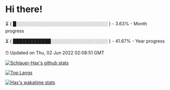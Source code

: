 # Hi there!

⏳ { █░░░░░░░░░░░░░░░░░░░░░░░░░░░░░ } - 3.63% - Month progress

⏳ { ████████████░░░░░░░░░░░░░░░░░░ } - 41.67% - Year progress

⏰ Updated on Thu, 02 Jun 2022 02:08:51 GMT


[![Schlauer-Hax's github stats](https://github-readme-stats.vercel.app/api?username=Schlauer-Hax&show_icons=true&theme=dark&count_private=true)](https://github.com/Schlauer-Hax)


[![Top Langs](https://github-readme-stats.vercel.app/api/top-langs/?username=Schlauer-Hax&layout=compact&theme=dark)](https://github.com/Schlauer-Hax?tab=repositories)


[![Hax's wakatime stats](https://github-readme-stats.vercel.app/api/wakatime?username=Hax&theme=dark)](https://wakatime.com/@Hax)

